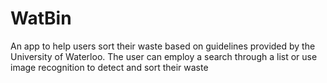 # WatBin

An app to help users sort their waste based on guidelines provided by the University of Waterloo. The user can employ a search through a list or use image recognition to detect and sort their waste
